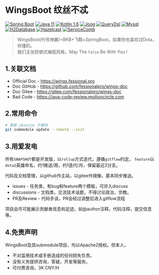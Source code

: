 # WingsBoot 纹丝不忒

[![Spring Boot](https://img.shields.io/badge/springboot-2.6-green?logo=springboot)](https://spring.io/projects/spring-boot)
[![Java 11](https://img.shields.io/badge/java-11-gold)](https://spring.io/projects/spring-boot)
[![Kotlin 1.6](https://img.shields.io/badge/kotlin-1.6-gold)](https://kotlinlang.org/docs/reference/)
[![Jooq](https://img.shields.io/badge/jooq-3.14-cyan)](https://www.jooq.org/download/)
[![QueryDsl](https://img.shields.io/badge/querydsl-5.0-cyan)](https://querydsl.com/static/querydsl/5.0.0/reference/html_single)
[![Mysql](https://img.shields.io/badge/mysql-8.0-blue)](https://dev.mysql.com/downloads/mysql/)
[![H2Database](https://img.shields.io/badge/h2db-2.0-blue)](http://h2database.com/html/main.html)
[![Hazelcast](https://img.shields.io/badge/hazelcast-4.2-violet)](https://hazelcast.org/imdg/)
[![ServiceComb](https://img.shields.io/badge/servicecomb-2.7-violet)](https://servicecomb.apache.org)

> WingsBoot(代号神翼)=BKB+飞鞋+SpringBoot，如果你也喜欢过Dota，你懂的。  
> 我们主张防御式编程风格，May The `false` Be With You !

## 1.关联文档

* Official Doc - <https://wings.fessional.pro>
* Doc GitHub - <https://github.com/fessionalpro/wings-doc>
* Doc Gitee - <https://gitee.com/fessionalpro/wings-doc>
* Bad Code - <https://java-code-review.moilioncircle.com>

## 2.常用命令

```bash
# 更新 observe 子模块
git submodule update --remote --init
```

## 3.用爱发电

所有`SNAPSHOT`都是开发版，以`rollup`方式迭代，遵循`gitflow`约定。
`feature`以`dota2`英雄命名，约1推送/周，约1迭代/月，保留最近2分支。

代码及文档管理，以github作主站，以gitee作镜像，基本同步推送。

* issues - 任务类，有bug和feature两个模板，可并入discuss
* discussions - 文档类，交流技术话题，不得讨论政治，宗教。
* PR及Review - 代码手谈，PR会经过调整后进入gitflow流程

项目会尽可能展示贡献者信息和足迹，如@author注释，代码注释，提交信息等。

## 4.免责声明

WingsBoot及其submodule项目，均以Apache2授权。但本人，

* 不对滥用技术或手册造成的任何损失负责。
* 没有义务提供咨询，答疑，开发等服务。
* 可付费咨询，3K CNY/H
